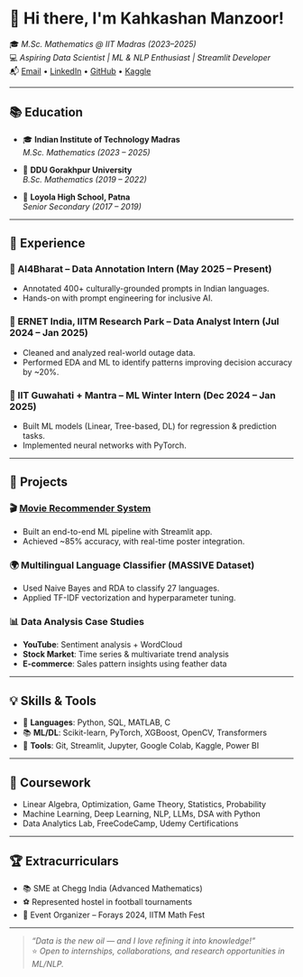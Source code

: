 # 👋 Hi there, I'm Kahkashan Manzoor!  

🎓 *M.Sc. Mathematics @ IIT Madras (2023–2025)*  
💻 *Aspiring Data Scientist | ML & NLP Enthusiast | Streamlit Developer*  
📬 [Email](mailto:kahkashanmanzoor06@gmail.com) • [LinkedIn](https://www.linkedin.com/in/kahkashan-manzoor-663384287/) • [GitHub](https://github.com/Kahkashan2708) • [Kaggle](https://www.kaggle.com/kashishmanzoor)

---

## 📚 Education

- 🎓 **Indian Institute of Technology Madras**  
  *M.Sc. Mathematics (2023 – 2025)*  

- 📘 **DDU Gorakhpur University**  
  *B.Sc. Mathematics (2019 – 2022)*  

- 🏫 **Loyola High School, Patna**  
  *Senior Secondary (2017 – 2019)*

---

## 💼 Experience

### 🧠 AI4Bharat – Data Annotation Intern (May 2025 – Present)
- Annotated 400+ culturally-grounded prompts in Indian languages.
- Hands-on with prompt engineering for inclusive AI.

### 🧪 ERNET India, IITM Research Park – Data Analyst Intern (Jul 2024 – Jan 2025)
- Cleaned and analyzed real-world outage data.
- Performed EDA and ML to identify patterns improving decision accuracy by ~20%.

### 🧠 IIT Guwahati + Mantra – ML Winter Intern (Dec 2024 – Jan 2025)
- Built ML models (Linear, Tree-based, DL) for regression & prediction tasks.
- Implemented neural networks with PyTorch.

---

## 🚀 Projects

### 🎬 [Movie Recommender System](https://github.com/Kahkashan2708/Movie_Recommeder_System)
- Built an end-to-end ML pipeline with Streamlit app.
- Achieved ~85% accuracy, with real-time poster integration.

### 🌍 Multilingual Language Classifier (MASSIVE Dataset)
- Used Naive Bayes and RDA to classify 27 languages.
- Applied TF-IDF vectorization and hyperparameter tuning.

### 📊 Data Analysis Case Studies
- **YouTube**: Sentiment analysis + WordCloud  
- **Stock Market**: Time series & multivariate trend analysis  
- **E-commerce**: Sales pattern insights using feather data  

---

## 💡 Skills & Tools

- 🐍 **Languages**: Python, SQL, MATLAB, C  
- 📚 **ML/DL**: Scikit-learn, PyTorch, XGBoost, OpenCV, Transformers  
- 🧰 **Tools**: Git, Streamlit, Jupyter, Google Colab, Kaggle, Power BI  

---

## 📘 Coursework

- Linear Algebra, Optimization, Game Theory, Statistics, Probability  
- Machine Learning, Deep Learning, NLP, LLMs, DSA with Python  
- Data Analytics Lab, FreeCodeCamp, Udemy Certifications  

---

## 🏆 Extracurriculars

- 📚 SME at Chegg India (Advanced Mathematics)  
- ⚽ Represented hostel in football tournaments  
- 📅 Event Organizer – Forays 2024, IITM Math Fest  

---

> *“Data is the new oil — and I love refining it into knowledge!”*  
⭐ *Open to internships, collaborations, and research opportunities in ML/NLP.*

